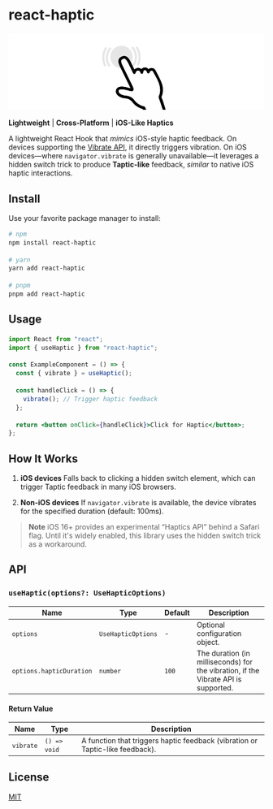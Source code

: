 # react-haptic

![haptic image](https://github.com/ryotanakata/react-haptic/raw/master/doc/assets/image.png)

**Lightweight** | **Cross-Platform** | **iOS-Like Haptics**

A lightweight React Hook that _mimics_ iOS-style haptic feedback. On devices supporting the [Vibrate API](https://developer.mozilla.org/en-US/docs/Web/API/Navigator/vibrate), it directly triggers vibration. On iOS devices—where `navigator.vibrate` is generally unavailable—it leverages a hidden switch trick to produce **Taptic-like** feedback, _similar_ to native iOS haptic interactions.

## Install

Use your favorite package manager to install:

```bash
# npm
npm install react-haptic

# yarn
yarn add react-haptic

# pnpm
pnpm add react-haptic
```

## Usage

```jsx
import React from "react";
import { useHaptic } from "react-haptic";

const ExampleComponent = () => {
  const { vibrate } = useHaptic();

  const handleClick = () => {
    vibrate(); // Trigger haptic feedback
  };

  return <button onClick={handleClick}>Click for Haptic</button>;
};
```

## How It Works

1. **iOS devices**
   Falls back to clicking a hidden switch element, which can trigger Taptic feedback in many iOS browsers.

2. **Non-iOS devices**
   If `navigator.vibrate` is available, the device vibrates for the specified duration (default: 100ms).

> **Note**
> iOS 16+ provides an experimental “Haptics API” behind a Safari flag. Until it's widely enabled, this library uses the hidden switch trick as a workaround.

## API

### `useHaptic(options?: UseHapticOptions)`

| Name                     | Type               | Default | Description                                                                        |
| ------------------------ | ------------------ | ------- | ---------------------------------------------------------------------------------- |
| `options`                | `UseHapticOptions` | -       | Optional configuration object.                                                     |
| `options.hapticDuration` | `number`           | `100`   | The duration (in milliseconds) for the vibration, if the Vibrate API is supported. |

#### Return Value

| Name      | Type         | Description                                                                   |
| --------- | ------------ | ----------------------------------------------------------------------------- |
| `vibrate` | `() => void` | A function that triggers haptic feedback (vibration or Taptic-like feedback). |

## License

[MIT](./LICENSE)
